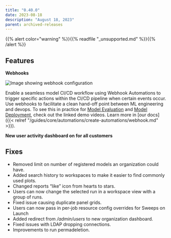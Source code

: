 ```yaml
---
title: "0.40.0"
date: 2023-08-18
description: "August 18, 2023"
parent: archived-releases
---
```


{{% alert color="warning" %}}{{% readfile "_unsupported.md" %}}{{% /alert %}}

## Features

************Webhooks************

![Image showing webhook configuration](https://github.com/wandb/server/assets/97066933/88ebcb78-a2e6-42ed-8a37-1be0b7556a3a)


Enable a seamless model CI/CD workflow using Webhook Automations to trigger specific actions within the CI/CD pipeline when certain events occur. Use webhooks to facilitate a clean hand-off point between ML engineering and devops. To see this in practice for [Model Evaluation](https://www.youtube.com/watch?v=7j-Mtbo-E74) and [Model Deployment](https://www.youtube.com/watch?v=g5UiAFjM2nA), check out the linked demo videos. Learn more in [our docs]({{< relref "/guides/core/automations/create-automations/webhook.md" >}}). 

**************************************New user activity dashboard on for all customers**************************************

## Fixes

- Removed limit on number of registered models an organization could have.
- Added search history to workspaces to make it easier to find commonly used plots.
- Changed reports “like” icon from hearts to stars.
- Users can now change the selected run in a workspace view with a group of runs.
- Fixed issue causing duplicate panel grids.
- Users can now pass in per-job resource config overrides for Sweeps on Launch
- Added redirect from */admin/users* to new organization dashboard.
- Fixed issues with LDAP dropping connections.
- Improvements to run permadeletion.
